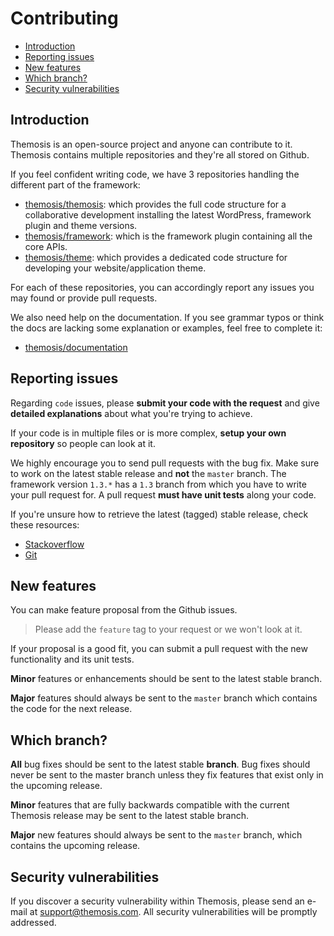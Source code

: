 Contributing
============

- [Introduction](#introduction)
- [Reporting issues](#reporting-issues)
- [New features](#new-features)
- [Which branch?](#which-branch)
- [Security vulnerabilities](#security-vulnerabilities)

Introduction
------------

Themosis is an open-source project and anyone can contribute to it. Themosis contains multiple repositories and they're all stored on Github.

If you feel confident writing code, we have 3 repositories handling the different part of the framework:

- [themosis/themosis](https://github.com/themosis/themosis): which provides the full code structure for a collaborative development installing the latest WordPress, framework plugin and theme versions.
- [themosis/framework](https://github.com/themosis/framework): which is the framework plugin containing all the core APIs.
- [themosis/theme](https://github.com/themosis/theme): which provides a dedicated code structure for developing your website/application theme.

For each of these repositories, you can accordingly report any issues you may found or provide pull requests.

We also need help on the documentation. If you see grammar typos or think the docs are lacking some explanation or examples, feel free to complete it:

- [themosis/documentation](https://github.com/themosis/documentation)

Reporting issues
----------------

Regarding `code` issues, please **submit your code with the request** and give **detailed explanations** about what you're trying to achieve.

If your code is in multiple files or is more complex, **setup your own repository** so people can look at it.

We highly encourage you to send pull requests with the bug fix. Make sure to work on the latest stable release and **not** the `master` branch. The framework version `1.3.*` has a `1.3` branch from which you have to write your pull request for. A pull request **must have unit tests** along your code.

If you're unsure how to retrieve the latest (tagged) stable release, check these resources:

- [Stackoverflow](http://stackoverflow.com/questions/5582208/checkout-git-tag?answertab=votes#tab-top)
- [Git](http://git-scm.com/docs/git-checkout)

New features
------------

You can make feature proposal from the Github issues.

> Please add the `feature` tag to your request or we won't look at it.

If your proposal is a good fit, you can submit a pull request with the new functionality and its unit tests.

**Minor** features or enhancements should be sent to the latest stable branch.

**Major** features should always be sent to the `master` branch which contains the code for the next release.

Which branch?
-------------

**All** bug fixes should be sent to the latest stable **branch**. Bug fixes should never be sent to the master branch unless they fix features that exist only in the upcoming release.

**Minor** features that are fully backwards compatible with the current Themosis release may be sent to the latest stable branch.

**Major** new features should always be sent to the `master` branch, which contains the upcoming release.

Security vulnerabilities
------------------------

If you discover a security vulnerability within Themosis, please send an e-mail at <support@themosis.com>. All security vulnerabilities will be promptly addressed.